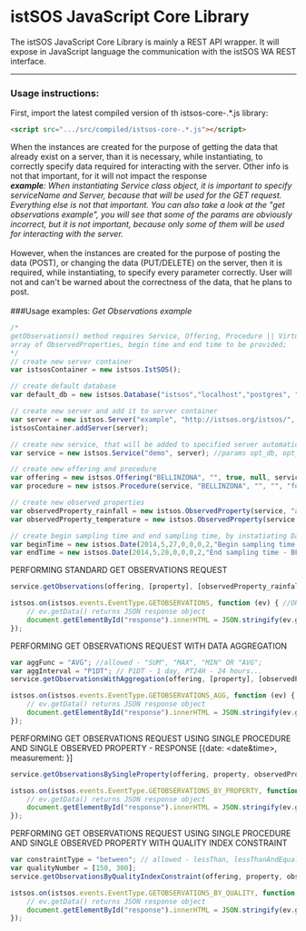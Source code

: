 # istSOS JavaScript Core Library

The istSOS JavaScript Core Library is mainly a REST API wrapper. 
It will expose in JavaScript language the communication with the istSOS WA REST interface.

---

### Usage instructions:
First, import the latest compiled version of th istsos-core-.*.js library:
```HTML
<script src=".../src/compiled/istsos-core-.*.js"></script>
```
When the instances are created for the purpose of getting the data that already
exist on a server, than it is necessary, while instantiating, to correctly specify data required for
interacting with the server. Other info is not that important, for it will not impact the response<br/>
_**example**: When instantiating Service class object, it is important to specify serviceName and Server, 
because that will be used for the GET request. Everything else is not that important. You can also take
a look at the "get observations example", you will see that some of the params are obviously incorrect,
but it is not important, because only some of them will be used for interacting with the server._<br/>
<br/>
However, when the instances are created for the purpose of posting the data (POST), or changing the
data (PUT/DELETE) on the server, then it is required, while instantiating, to specify every parameter 
correctly. User will not and can't be warned about the correctness of the data, that he plans to post.
<br/>
<br/>
###Usage examples:
_Get Observations example_
```javascript
/*
getObservations() method requires Service, Offering, Procedure || VirtualProcedure, 
array of ObservedProperties, begin time and end time to be provided;
*/
// create new server container
var istsosContainer = new istsos.IstSOS();

// create default database
var default_db = new istsos.Database("istsos","localhost","postgres", "postgres", 5432);

// create new server and add it to server container
var server = new istsos.Server("example", "http://istsos.org/istsos/", defaultDb);
istsosContainer.addServer(server);

// create new service, that will be added to specified server automatically upon instatiation
var service = new istsos.Service("demo", server); //params opt_db, opt_config, opt_epsg are optional

// create new offering and procedure
var offering = new istsos.Offering("BELLINZONA", "", true, null, service);
var procedure = new istsos.Procedure(service, "BELLINZONA", "", "", "foi", 3857, 25,35,45, [], "insitu-fixed-point", "");)

// create new observed properties
var observedProperty_rainfall = new istsos.ObservedProperty(service, "air-rainfall", "urn:ogc:def:parameter:x-istsos:1.0:meteo:air:rainfall", "", null, null;
var observedProperty_temperature = new istsos.ObservedProperty(service, "air-temperature", "urn:ogc:def:parameter:x-istsos:1.0:meteo:air:temperature", "", null, null);

// create begin sampling time and end sampling time, by instatiating Date class objects
var beginTime = new istsos.Date(2014,5,27,0,0,0,2,"Begin sampling time - BELLINZONA"); // OR JUST A STRING "2014-05-27T00:00:00+02:00"
var endTime = new istsos.Date(2014,5,28,0,0,0,2,"End sampling time - BELLINZONA");// OR JUST A STRING "2014-05-28T00:00:00+02:00"
```

PERFORMING STANDARD GET OBSERVATIONS REQUEST

```javascript
service.getObservations(offering, [property], [observedProperty_rainfall, observedProperty_temperature], beginTime, endTime);

istsos.on(istsos.events.EventType.GETOBSERVATIONS, function (ev) { //OR istsos.once(...)
    // ev.getData() returns JSON response object
    document.getElementById("response").innerHTML = JSON.stringify(ev.getData(), null, 3);
});
```

PERFORMING GET OBSERVATIONS REQUEST WITH DATA AGGREGATION 

```javascript
var aggFunc = "AVG"; //allowed - "SUM", "MAX", "MIN" OR "AVG";
var aggInterval = "P1DT"; // P1DT - 1 day, PT24H - 24 hours...
service.getObservationsWithAggregation(offering, [property], [observedProperty_rainfall, observedProperty_temperature], beginTime, endTime, aggFunc, aggInterval);

istsos.on(istsos.events.EventType.GETOBSERVATIONS_AGG, function (ev) { //OR istsos.once(...)
    // ev.getData() returns JSON response object
    document.getElementById("response").innerHTML = JSON.stringify(ev.getData(), null, 3);
});
```

PERFORMING GET OBSERVATIONS REQUEST USING SINGLE PROCEDURE AND SINGLE OBSERVED PROPERTY - RESPONSE [{date: <date&time>, measurement: <observation>}]

```javascript
service.getObservationsBySingleProperty(offering, property, observedProperty_temperature, beginTime, endTime);

istsos.on(istsos.events.EventType.GETOBSERVATIONS_BY_PROPERTY, function (ev) { //OR istsos.once(...)
    // ev.getData() returns JSON response object
    document.getElementById("response").innerHTML = JSON.stringify(ev.getData(), null, 3);
});
```
PERFORMING  GET OBSERVATIONS REQUEST USING SINGLE PROCEDURE AND SINGLE OBSERVED PROPERTY WITH QUALITY INDEX CONSTRAINT

```javascript
var constraintType = "between"; // allowed - lessThan, lessThanAndEqual, equal, greaterThanAndEqual, greatherThan, between
var qualityNumber = [150, 300]; 
service.getObservationsByQualityIndexConstraint(offering, property, observedProperty_temperature, beginTime, endTime, constraintType, qualityNumber);

istsos.on(istsos.events.EventType.GETOBSERVATIONS_BY_QUALITY, function (ev) { //OR istsos.once(...)
    // ev.getData() returns JSON response object
    document.getElementById("response").innerHTML = JSON.stringify(ev.getData(), null, 3);
});

```
